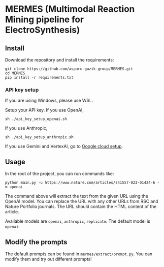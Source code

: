 # MERMES (Multimodal Reaction Mining pipeline for ElectroSynthesis)

## Install

Download the repository and install the requirements:
```shell
git clone https://github.com/aspuru-guzik-group/MERMES.git
cd MERMES
pip install -r requirements.txt
```

### API key setup

If you are using Windows, please use WSL.

Setup your API key. If you use OpenAI,
```shell
sh ./api_key_setup_openai.sh
```
If you use Anthropic,
```shell
sh ./api_key_setup_anthropic.sh
```
If you use Gemini and VertexAI, go to [Google cloud setup](https://cloud.google.com/vertex-ai/docs/generative-ai/multimodal/sdk-for-gemini/gemini-sdk-overview?hl=en).

## Usage

In the root of the project, you can run commands like:
```shell
python main.py -u https://www.nature.com/articles/s41557-023-01424-6 -m openai
```
The command above will extract the text from the given URL using the OpenAI model. You can replace the URL with any other URLs from RSC and Nature Portfolio journals. The URL should contain the HTML content of the article.

Available models are `openai`, `anthropic`, `replicate`. The default model is `openai`.


## Modify the prompts

The default prompts can be found in `mermes/extract/prompt.py`. You can modify them and try out different prompts!
